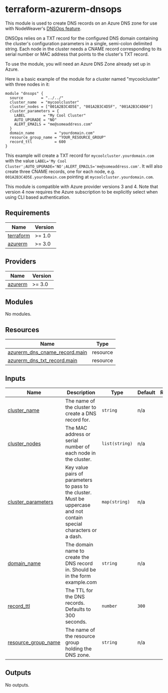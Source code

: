 # terraform-azurerm-dnsops

This module is used to create DNS records on an Azure DNS zone for use with NodeWeaver's [DNSOps feature](https://12.docs.nodeweaver.eu/#/dnsops).

DNSOps relies on a TXT record for the configured DNS domain containing the cluster's configuration parameters in a single, semi-colon delimited string. Each node in the cluster needs a CNAME record corresponding to its serial number or MAC address that points to the cluster's TXT record.

To use the module, you will need an Azure DNS Zone already set up in Azure.

Here is a basic example of the module for a cluster named "mycoolcluster" with three nodes in it:

```hcl
module "dnsops" {
  source        = "../../"
  cluster_name  = "mycoolcluster"
  cluster_nodes = ["001A2B3C4D5E", "001A2B3C4D5F", "001A2B3C4D60"]
  cluster_parameters = {
    LABEL        = "My Cool Cluster"
    AUTO_UPGRADE = "NO"
    ALERT_EMAILS = "me@someaddress.com"
  }
  domain_name         = "yourdomain.com"
  resource_group_name = "YOUR_RESOURCE_GROUP"
  record_ttl          = 600
}
```

This example will create a TXT record for `mycoolcluster.yourdomain.com` with the value `LABEL='My Cool Cluster';AUTO_UPGRADE='NO';ALERT_EMAILS='me@someaddress.com'`. It will also create three CNAME records, one for each node, e.g. `001A2B3C4D5E.yourdomain.com` pointing at `mycoolcluster.yourdomain.com`.

This module is compatible with Azure provider versions 3 and 4. Note that version 4 now requires the Azure subscription to be explicitly select when using CLI based authentication.

<!-- BEGIN_TF_DOCS -->
## Requirements

| Name | Version |
|------|---------|
| <a name="requirement_terraform"></a> [terraform](#requirement\_terraform) | >= 1.0 |
| <a name="requirement_azurerm"></a> [azurerm](#requirement\_azurerm) | >= 3.0 |

## Providers

| Name | Version |
|------|---------|
| <a name="provider_azurerm"></a> [azurerm](#provider\_azurerm) | >= 3.0 |

## Modules

No modules.

## Resources

| Name | Type |
|------|------|
| [azurerm_dns_cname_record.main](https://registry.terraform.io/providers/hashicorp/azurerm/latest/docs/resources/dns_cname_record) | resource |
| [azurerm_dns_txt_record.main](https://registry.terraform.io/providers/hashicorp/azurerm/latest/docs/resources/dns_txt_record) | resource |

## Inputs

| Name | Description | Type | Default | Required |
|------|-------------|------|---------|:--------:|
| <a name="input_cluster_name"></a> [cluster\_name](#input\_cluster\_name) | The name of the cluster to create a DNS record for. | `string` | n/a | yes |
| <a name="input_cluster_nodes"></a> [cluster\_nodes](#input\_cluster\_nodes) | The MAC address or serial number of each node in the cluster. | `list(string)` | n/a | yes |
| <a name="input_cluster_parameters"></a> [cluster\_parameters](#input\_cluster\_parameters) | Key value pairs of parameters to pass to the cluster. Must be uppercase and not contain special characters or a dash. | `map(string)` | n/a | yes |
| <a name="input_domain_name"></a> [domain\_name](#input\_domain\_name) | The domain name to create the DNS record in. Should be in the form example.com | `string` | n/a | yes |
| <a name="input_record_ttl"></a> [record\_ttl](#input\_record\_ttl) | The TTL for the DNS records. Defaults to 300 seconds. | `number` | `300` | no |
| <a name="input_resource_group_name"></a> [resource\_group\_name](#input\_resource\_group\_name) | The name of the resource group holding the DNS zone. | `string` | n/a | yes |

## Outputs

No outputs.
<!-- END_TF_DOCS -->